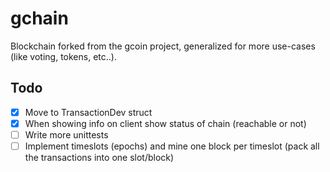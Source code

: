 # gchain
Blockchain forked from the gcoin project, generalized for more use-cases (like voting, tokens, etc..).

## Todo
 - [x] Move to TransactionDev struct
 - [x] When showing info on client show status of chain (reachable or not)
 - [ ] Write more unittests
 - [ ] Implement timeslots (epochs) and mine one block per timeslot (pack all the transactions into one slot/block)
